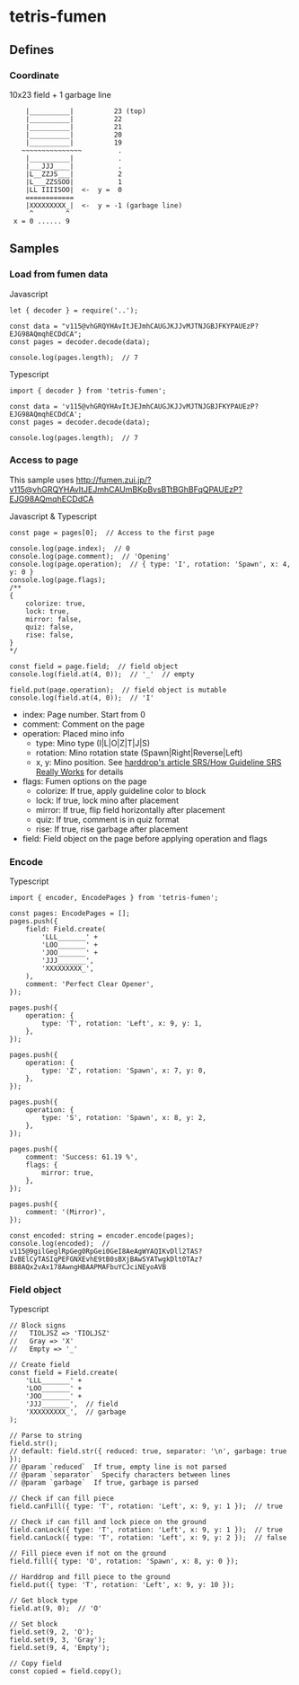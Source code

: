 # tetris-fumen

## Defines

### Coordinate

10x23 field + 1 garbage line

```
    |__________|          23 (top)
    |__________|          22
    |__________|          21
    |__________|          20
    |__________|          19
   ~~~~~~~~~~~~~~~         .
    |__________|           .
    |___JJJ____|           .
    |L__ZZJS___|           2
    |L___ZZSSOO|           1
    |LL IIIISOO|  <-  y =  0
    ============
    |XXXXXXXXX_|  <-  y = -1 (garbage line)
     ^        ^
 x = 0 ...... 9
```

## Samples

### Load from fumen data

Javascript

```
let { decoder } = require('..');

const data = "v115@vhGRQYHAvItJEJmhCAUGJKJJvMJTNJGBJFKYPAUEzP?EJG98AQmqhECDdCA";
const pages = decoder.decode(data);

console.log(pages.length);  // 7
```

Typescript

```
import { decoder } from 'tetris-fumen';

const data = 'v115@vhGRQYHAvItJEJmhCAUGJKJJvMJTNJGBJFKYPAUEzP?EJG98AQmqhECDdCA';
const pages = decoder.decode(data);

console.log(pages.length);  // 7
```

### Access to page

This sample uses http://fumen.zui.jp/?v115@vhGRQYHAvItJEJmhCAUmBKpBvsBTtBGhBFqQPAUEzP?EJG98AQmqhECDdCA

Javascript & Typescript

```
const page = pages[0];  // Access to the first page

console.log(page.index);  // 0
console.log(page.comment);  // 'Opening'
console.log(page.operation);  // { type: 'I', rotation: 'Spawn', x: 4, y: 0 }
console.log(page.flags);
/**
{ 
    colorize: true,
    lock: true,
    mirror: false,
    quiz: false,
    rise: false,
}
*/

const field = page.field;  // field object
console.log(field.at(4, 0));  // '_'  // empty

field.put(page.operation);  // field object is mutable
console.log(field.at(4, 0));  // 'I'
```

* index: Page number. Start from 0
* comment: Comment on the page
* operation: Placed mino info
  - type: Mino type (I|L|O|Z|T|J|S) 
  - rotation: Mino rotation state (Spawn|Right|Reverse|Left) 
  - x, y: Mino position. See [harddrop's article SRS/How Guideline SRS Really Works](https://harddrop.com/wiki/SRS#How_Guideline_SRS_Really_Works) for details
* flags: Fumen options on the page
  - colorize: If true, apply guideline color to block
  - lock: If true, lock mino after placement
  - mirror: If true, flip field horizontally after placement
  - quiz: If true, comment is in quiz format
  - rise: If true, rise garbage after placement  
* field: Field object on the page before applying operation and flags

### Encode

Typescript

```
import { encoder, EncodePages } from 'tetris-fumen';

const pages: EncodePages = [];
pages.push({
    field: Field.create(
        'LLL_______' +
        'LOO_______' +
        'JOO_______' +
        'JJJ_______',
        'XXXXXXXXX_',
    ),
    comment: 'Perfect Clear Opener',
});

pages.push({
    operation: {
        type: 'T', rotation: 'Left', x: 9, y: 1,
    },
});

pages.push({
    operation: {
        type: 'Z', rotation: 'Spawn', x: 7, y: 0,
    },
});

pages.push({
    operation: {
        type: 'S', rotation: 'Spawn', x: 8, y: 2,
    },
});

pages.push({
    comment: 'Success: 61.19 %',
    flags: {
        mirror: true,
    },
});

pages.push({
    comment: '(Mirror)',
});

const encoded: string = encoder.encode(pages);
console.log(encoded);  // v115@9gilGeglRpGeg0RpGei0GeI8AeAgWYAQIKvDll2TAS?IvBElCyTASIqPEFGNXEvhE9tB0sBXjBAwSYATwgkDlt0TAz?B88AQx2vAx178AwngHBAAPMAFbuYCJciNEyoAVB
```

### Field object

Typescript

```
// Block signs
//   TIOLJSZ => 'TIOLJSZ'
//   Gray => 'X'
//   Empty => '_'

// Create field
const field = Field.create(
    'LLL_______' +
    'LOO_______' +
    'JOO_______' +
    'JJJ_______',  // field
    'XXXXXXXXX_',  // garbage
);

// Parse to string
field.str();
// default: field.str({ reduced: true, separator: '\n', garbage: true });
// @param `reduced`  If true, empty line is not parsed
// @param `separator`  Specify characters between lines 
// @param `garbage`  If true, garbage is parsed

// Check if can fill piece
field.canFill({ type: 'T', rotation: 'Left', x: 9, y: 1 });  // true

// Check if can fill and lock piece on the ground
field.canLock({ type: 'T', rotation: 'Left', x: 9, y: 1 });  // true
field.canLock({ type: 'T', rotation: 'Left', x: 9, y: 2 });  // false

// Fill piece even if not on the ground
field.fill({ type: 'O', rotation: 'Spawn', x: 8, y: 0 });

// Harddrop and fill piece to the ground
field.put({ type: 'T', rotation: 'Left', x: 9, y: 10 });

// Get block type
field.at(9, 0);  // 'O'

// Set block
field.set(9, 2, 'O');
field.set(9, 3, 'Gray');
field.set(9, 4, 'Empty');

// Copy field
const copied = field.copy();
```